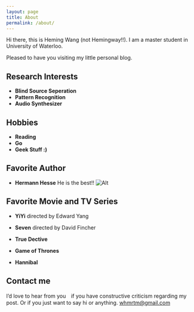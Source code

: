```yaml
---
layout: page
title: About
permalink: /about/
---
```


Hi there, this is Heming Wang (not Hemingway!!). I am a master student in University of Waterloo.

Pleased to have you visiting my little personal blog.

## Research Interests

* **Blind Source Seperation**
* **Pattern Recognition**
* **Audio Synthesizer**
    
## Hobbies
* **Reading**
* **Go**
* **Geek Stuff :)**


## Favorite Author
* **Hermann Hesse** He is the best!!
![Alt](http://www.azquotes.com/picture-quotes/quote-i-am-in-truth-the-steppenwolf-that-i-often-call-myself-that-beast-astray-that-finds-hermann-hesse-39-30-30.jpg)

## Favorite Movie and TV Series
* **YiYi** directed by Edward Yang
* **Seven** directed by David Fincher

* **True Dective**
* **Game of Thrones**
* **Hannibal**




## Contact me
I’d love to hear from you　if you have constructive criticism regarding my post. Or if you just want to say hi or anything.
[whmrtm@gmail.com](mailto:whmrtm@gmail.com)